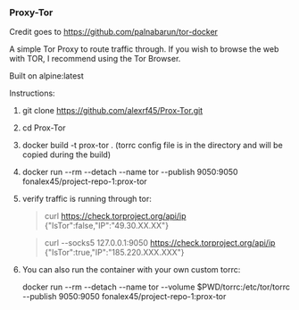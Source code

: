 ### Proxy-Tor

Credit goes to https://github.com/palnabarun/tor-docker


A simple Tor Proxy to route traffic through. If you wish to browse the web with TOR, I recommend using the Tor Browser. 

Built on alpine:latest

Instructions: 

1. git clone https://github.com/alexrf45/Prox-Tor.git

2. cd Prox-Tor

3. docker build -t prox-tor . (torrc config file is in the directory and will be copied during the build)

4. docker run --rm --detach --name tor --publish 9050:9050 fonalex45/project-repo-1:prox-tor

4. verify traffic is running through tor:

	> curl https://check.torproject.org/api/ip
    {"IsTor":false,"IP":"49.30.XX.XX"}

    > curl --socks5 127.0.0.1:9050 https://check.torproject.org/api/ip
    {"IsTor":true,"IP":"185.220.XXX.XXX"}

5. You can also run the container with your own custom torrc:

   docker run --rm --detach --name tor --volume $PWD/torrc:/etc/tor/torrc --publish 9050:9050 fonalex45/project-repo-1:prox-tor